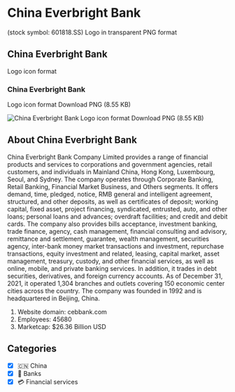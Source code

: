 # China Everbright Bank
 (stock symbol: 601818.SS) Logo in transparent PNG format

## China Everbright Bank
 Logo icon format

### China Everbright Bank
 Logo icon format Download PNG (8.55 KB)

![China Everbright Bank
 Logo icon format Download PNG (8.55 KB)](/img/orig/601818.SS-8b2dc63f.png)

## About China Everbright Bank


China Everbright Bank Company Limited provides a range of financial products and services to corporations and government agencies, retail customers, and individuals in Mainland China, Hong Kong, Luxembourg, Seoul, and Sydney. The company operates through Corporate Banking, Retail Banking, Financial Market Business, and Others segments. It offers demand, time, pledged, notice, RMB general and intelligent agreement, structured, and other deposits, as well as certificates of deposit; working capital, fixed asset, project financing, syndicated, entrusted, auto, and other loans; personal loans and advances; overdraft facilities; and credit and debit cards. The company also provides bills acceptance, investment banking, trade finance, agency, cash management, financial consulting and advisory, remittance and settlement, guarantee, wealth management, securities agency, inter-bank money market transactions and investment, repurchase transactions, equity investment and related, leasing, capital market, asset management, treasury, custody, and other financial services, as well as online, mobile, and private banking services. In addition, it trades in debt securities, derivatives, and foreign currency accounts. As of December 31, 2021, it operated 1,304 branches and outlets covering 150 economic center cities across the country. The company was founded in 1992 and is headquartered in Beijing, China.

1. Website domain: cebbank.com
2. Employees: 45680
3. Marketcap: $26.36 Billion USD


## Categories
- [x] 🇨🇳 China
- [x] 🏦 Banks
- [x] 💳 Financial services
